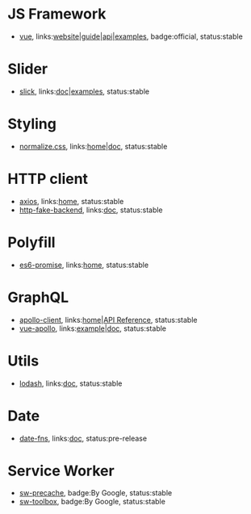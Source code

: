 # JS Framework

- [vue](https://github.com/vuejs/vue), links:[website](https://vuejs.org/)|[guide](https://vuejs.org/v2/guide/)|[api](https://vuejs.org/v2/api/)|[examples](https://vuejs.org/v2/examples/), badge:official, status:stable

# Slider

- [slick](https://github.com/kenwheeler/slick/), links:[doc](http://kenwheeler.github.io/slick/)|[examples](http://kenwheeler.github.io/slick/), status:stable

# Styling

- [normalize.css](https://github.com/necolas/normalize.css), links:[home](https://necolas.github.io/normalize.css/)|[doc](https://github.com/necolas/normalize.css), status:stable

# HTTP client

- [axios](https://github.com/mzabriskie/axios), links:[home](https://github.com/mzabriskie/axios), status:stable
- [http-fake-backend](https://github.com/micromata/http-fake-backend), links:[doc](https://github.com/micromata/http-fake-backend), status:stable

# Polyfill

- [es6-promise](https://github.com/stefanpenner/es6-promise), links:[home](https://github.com/stefanpenner/es6-promise), status:stable

# GraphQL

- [apollo-client](https://github.com/apollographql/apollo-client), links:[home](https://github.com/apollographql/apollo-client)|[API Reference](http://dev.apollodata.com/core/apollo-client-api.html), status:stable
- [vue-apollo](https://github.com/Akryum/vue-apollo), links:[example](https://jsfiddle.net/Akryum/oyejk2qL/)|[doc](https://github.com/Akryum/vue-apollo), status:stable

# Utils

- [lodash](https://github.com/lodash/lodash), links:[doc](https://lodash.com/docs/), status:stable

# Date

- [date-fns](https://github.com/date-fns/date-fns), links:[doc](https://github.com/date-fns/date-fns), status:pre-release

# Service Worker

- [sw-precache](https://github.com/GoogleChromeLabs/sw-precache), badge:By Google, status:stable
- [sw-toolbox](https://github.com/GoogleChromeLabs/sw-toolbox), badge:By Google, status:stable
